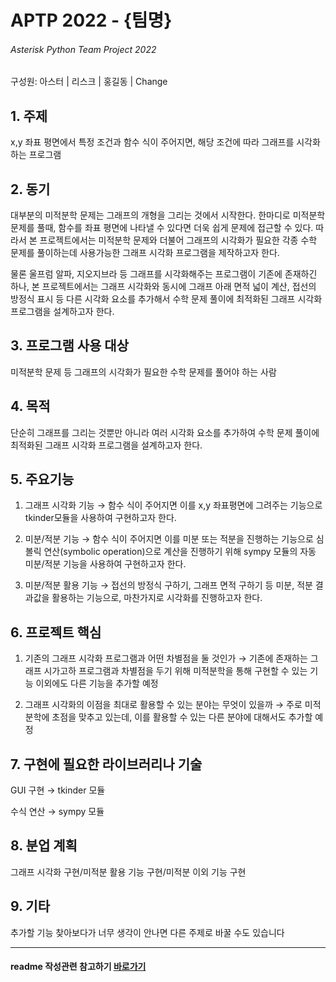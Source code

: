 # APTP 2022 - **{팀명}**
###### Asterisk Python Team Project 2022
구성원: 아스터 | 리스크 | 홍길동 | Change

## 1. 주제
x,y 좌표 평면에서 특정 조건과 함수 식이 주어지면, 해당 조건에 따라 그래프를 시각화하는 프로그램

## 2. 동기
대부분의 미적분학 문제는 그래프의 개형을 그리는 것에서 시작한다. 한마디로 미적분학 문제를 풀때, 함수를 좌표 평면에 나타낼 수 있다면 더욱 쉽게 문제에 접근할 수 있다. 따라서 본 프로젝트에서는 미적분학 문제와 더불어 그래프의 시각화가 필요한 각종 수학 문제를 풀이하는데 사용가능한 그래프 시각화 프로그램을 제작하고자 한다.

물론 울프럼 알파, 지오지브라 등 그래프를 시각화해주는 프로그램이 기존에 존재하긴 하나, 본 프로젝트에서는 그래프 시각화와 동시에 그래프 아래 면적 넓이 계산, 접선의 방정식 표시 등 다른 시각화 요소를 추가해서 수학 문제 풀이에 최적화된 그래프 시각화 프로그램을 설계하고자 한다. 


## 3. 프로그램 사용 대상
미적분학 문제 등 그래프의 시각화가 필요한 수학 문제를 풀어야 하는 사람

## 4. 목적
단순히 그래프를 그리는 것뿐만 아니라 여러 시각화 요소를 추가하여 수학 문제 풀이에 최적화된 그래프 시각화 프로그램을 설계하고자 한다.

## 5. 주요기능
1. 그래프 시각화 기능
→ 함수 식이 주어지면 이를 x,y 좌표평면에 그려주는 기능으로 tkinder모듈을 사용하여 구현하고자 한다.

2. 미분/적분 기능
→ 함수 식이 주어지면 이를 미분 또는 적분을 진행하는 기능으로 심볼릭 연산(symbolic operation)으로 계산을 진행하기 위해 sympy 모듈의 자동 미분/적분 기능을 사용하여 구현하고자 한다.

3. 미분/적분 활용 기능
→ 접선의 방정식 구하기, 그래프 면적 구하기 등 미분, 적분 결과값을 활용하는 기능으로, 마찬가지로 시각화를 진행하고자 한다.

## 6. 프로젝트 핵심
1. 기존의 그래프 시각화 프로그램과 어떤 차별점을 둘 것인가
→ 기존에 존재하는 그래프 시가고하 프로그램과 차별점을 두기 위해 미적분학을 통해 구현할 수 있는 기능 이외에도 다른 기능을 추가할 예정

2. 그래프 시각화의 이점을 최대로 활용할 수 있는 분야는 무엇이 있을까
→ 주로 미적분학에 초점을 맞추고 있는데, 이를 활용할 수 있는 다른 분야에 대해서도 추가할 예정

## 7. 구현에 필요한 라이브러리나 기술
GUI 구현 → tkinder 모듈

수식 연산 → sympy 모듈

## 8. **분업 계획**
그래프 시각화 구현/미적분 활용 기능 구현/미적분 이외 기능 구현

## 9. 기타
추가할 기능 찾아보다가 너무 생각이 안나면 다른 주제로 바꿀 수도 있습니다

<hr>

#### readme 작성관련 참고하기 [바로가기](https://heropy.blog/2017/09/30/markdown/)




